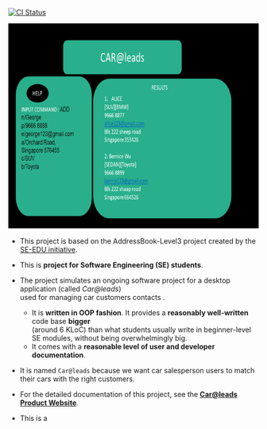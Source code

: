 [![CI Status](https://github.com/AY2021S2-CS2103T-W12-2/tp/workflows/Java%20CI/badge.svg)](https://github.com/AY2021S2-CS2103T-W12-2/tp/actions)

![Ui](docs/images/Ui.png)
* This project is based on the AddressBook-Level3 project created by the [SE-EDU initiative](https://se-education.org).
  
* This is **project for Software Engineering (SE) students**.<br>
* The project simulates an ongoing software project for a desktop application (called _Car@leads_) <br>
  used for managing car customers contacts .
  * It is **written in OOP fashion**. It provides a **reasonably well-written** code base **bigger** <br>
    (around 6 KLoC) than what students usually write in beginner-level SE modules, without being overwhelmingly big.
  * It comes with a **reasonable level of user and developer documentation**.
* It is named `Car@leads` because we want car salesperson users to match their cars with the right customers.
* For the detailed documentation of this project, see the **[Car@leads Product Website](https://ay2021s2-cs2103t-w12-2.github.io/tp/)**.

* This is a